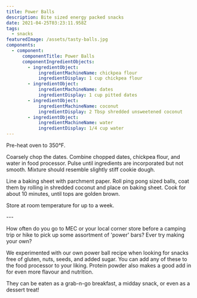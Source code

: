 ```yaml
---
title: Power Balls
description: Bite sized energy packed snacks
date: 2021-04-25T03:23:11.958Z
tags:
  - snacks
featuredImage: /assets/tasty-balls.jpg
components:
  - component:
      componentTitle: Power Balls
      componentIngredientObjects:
        - ingredientObject:
            ingredientMachineName: chickpea flour
            ingredientDisplay: 1 cup chickpea flour
        - ingredientObject:
            ingredientMachineName: dates
            ingredientDisplay: 1 cup pitted dates
        - ingredientObject:
            ingredientMachineName: coconut
            ingredientDisplay: 2 Tbsp shredded unsweetened coconut
        - ingredientObject:
            ingredientMachineName: water
            ingredientDisplay: 1/4 cup water
---
```

Pre-heat oven to 350°F.

Coarsely chop the dates. Combine chopped dates, chickpea flour, and water in food processor. Pulse until ingredients are incorporated but not smooth. Mixture should resemble slightly stiff cookie dough. 

Line a baking sheet with parchment paper. Roll ping pong sized balls, coat them by rolling in shredded coconut and place on baking sheet. Cook for about 10 minutes, until tops are golden brown. 

Store at room temperature for up to a week.

\---

How often do you go to MEC or your local corner store before a camping trip or hike to pick up some assortment of 'power' bars? Ever try making your own? 

We experimented with our own power ball recipe when looking for snacks free of gluten, nuts, seeds, and added sugar. You can add any of these to the food processor to your liking. Protein powder also makes a good add in for even more flavour and nutrition.

They can be eaten as a grab-n-go breakfast, a midday snack, or even as a dessert treat!